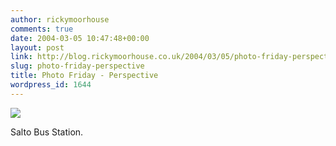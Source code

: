 ```yaml
---
author: rickymoorhouse
comments: true
date: 2004-03-05 10:47:48+00:00
layout: post
link: http://blog.rickymoorhouse.co.uk/2004/03/05/photo-friday-perspective/
slug: photo-friday-perspective
title: Photo Friday - Perspective
wordpress_id: 1644
---
```



[![](/ricky/resize.asp?width=200&path=/ricky/photos/perspective.jpg)](/cgi-bin/ricky/imageView.pl?i=Perspective)  

Salto Bus Station.

